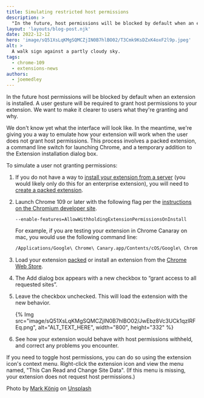 ```yaml
---
title: Simulating restricted host permissions
description: >
  "In the future, host permissions will be blocked by default when an extension is installed. Though we're still working on the user interface, we're giving you a way to emulate how your extension will work when the user does not grant host permissions."
layout: 'layouts/blog-post.njk'
date: 2022-12-12
hero: 'image/sQ51XsLqKMgSQMCZjIN0B7hlBO02/T3Cmk9KsDZxK4oxF2l9p.jpeg'
alt: >
  A walk sign against a partly cloudy sky.
tags:
  - chrome-109
  - extensions-news
authors:
  - joemedley
---
```


In the future host permissions will be blocked by default when an extension is installed. A user gesture will be required to grant host permissions to your extension. We want to make it clearer to users what they're granting and why. 

We don't know yet what the interface will look like. In the meantime, we're giving you a way to emulate how your extension will work when the user does not grant host permissions. This process involves a packed extension, a command line switch for launching Chrome, and a temporary addition to the Extension installation dialog box.

To simulate a user not granting permissions:

1. If you do not have a way to [install your extension from a server](/docs/extensions/mv3/external_extensions/#prereq-server) (you would likely only do this for an enterprise extension), you will need to [create a packed extension](/docs/extensions/mv3/external_extensions/#create-crx).

1. Launch Chrome 109 or later with the following flag per the [instructions on the Chromium developer site](https://chromium.googlesource.com/playground/chromium-org-site/+/refs/heads/main/for-testers/command-line-flags.md#how-to-specify-command-line-flags).

   `--enable-features=AllowWithholdingExtensionPermissionsOnInstall`

   For example, if you are testing your extension in Chrome Canaray on mac, you would use the following command line:

   ```bash
   /Applications/Google\ Chrome\ Canary.app/Contents/cOS/Google\ Chrome\ Canary --enable-features=AllowWithholdingExtensionPermissionsOnInstall
   ```

1. Load your extension [packed](/docs/extensions/mv3/external_extensions#chrome-crx) or install an extension from the [Chrome Web Store](https://chrome.google.com/webstore/category/extensions).

1. The Add dialog box appears with a new checkbox to “grant access to all requested sites”.

1. Leave the checkbox unchecked. This will load the extension with the new behavior.

   {% Img src="image/sQ51XsLqKMgSQMCZjIN0B7hlBO02/JwEbz8Vc3UCk1qzlRFEq.png", alt="ALT_TEXT_HERE", width="800", height="332" %}

1. See how your extension would behave with host permissions withheld, and correct any problems you encounter.

If you need to toggle host permissions, you can do so using the extension icon's context menu. Right-click the extension icon and view the menu named, "This Can Read and Change Site Data". (If this menu is missing, your extension does not request host permissions.)

Photo by <a href="https://unsplash.com/@markkoenig?utm_source=unsplash&utm_medium=referral&utm_content=creditCopyText">Mark König</a> on <a href="https://unsplash.com/s/photos/permission?utm_source=unsplash&utm_medium=referral&utm_content=creditCopyText">Unsplash</a>
  
